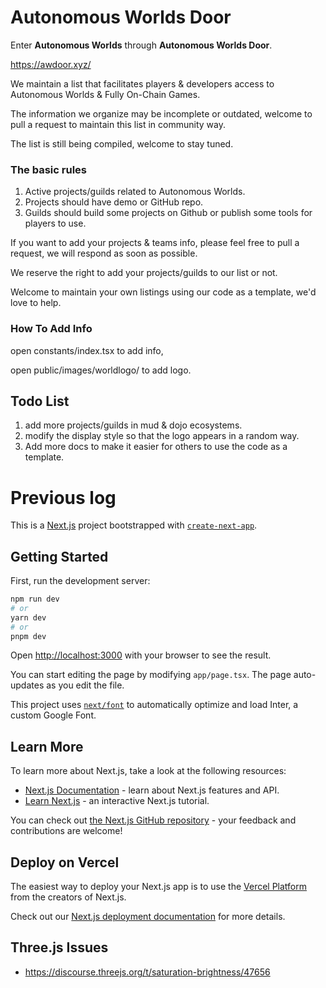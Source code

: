 # Autonomous Worlds Door

Enter **Autonomous Worlds** through **Autonomous Worlds Door**.

https://awdoor.xyz/



We maintain a list that facilitates players & developers access to Autonomous Worlds  & Fully On-Chain Games.



The information we organize may be incomplete or outdated, welcome to pull a request to maintain this list in community way.



The list is still being compiled, welcome to stay tuned.



### The basic rules

1. Active projects/guilds related to Autonomous Worlds.
2. Projects should have demo or GitHub repo.
3. Guilds should build some projects on Github or publish some tools for players to use.



If you want to add your projects & teams info, please feel free to pull a request, we will respond as soon as possible. 

We reserve the right to add your projects/guilds to our list or not.

 Welcome to maintain your own listings using our code as a template, we'd love to help.



### How To Add Info 

open constants/index.tsx to add info,

open public/images/worldlogo/ to add logo.



## Todo List

1. add more projects/guilds in mud & dojo ecosystems.
2. modify the display style so that the logo appears in a random way.
3. Add more docs  to make it easier for others to use the code as a template.



# Previous log

This is a [Next.js](https://nextjs.org/) project bootstrapped with [`create-next-app`](https://github.com/vercel/next.js/tree/canary/packages/create-next-app).

## Getting Started

First, run the development server:

```bash
npm run dev
# or
yarn dev
# or
pnpm dev
```

Open [http://localhost:3000](http://localhost:3000) with your browser to see the result.

You can start editing the page by modifying `app/page.tsx`. The page auto-updates as you edit the file.

This project uses [`next/font`](https://nextjs.org/docs/basic-features/font-optimization) to automatically optimize and load Inter, a custom Google Font.

## Learn More

To learn more about Next.js, take a look at the following resources:

- [Next.js Documentation](https://nextjs.org/docs) - learn about Next.js features and API.
- [Learn Next.js](https://nextjs.org/learn) - an interactive Next.js tutorial.

You can check out [the Next.js GitHub repository](https://github.com/vercel/next.js/) - your feedback and contributions are welcome!

## Deploy on Vercel

The easiest way to deploy your Next.js app is to use the [Vercel Platform](https://vercel.com/new?utm_medium=default-template&filter=next.js&utm_source=create-next-app&utm_campaign=create-next-app-readme) from the creators of Next.js.

Check out our [Next.js deployment documentation](https://nextjs.org/docs/deployment) for more details.

## Three.js Issues

- https://discourse.threejs.org/t/saturation-brightness/47656
